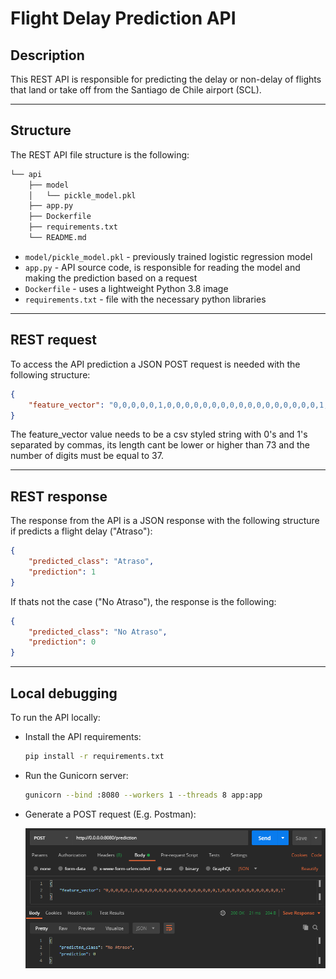 # Flight Delay Prediction API

## Description

This REST API is responsible for predicting the delay or non-delay of flights that land or take off from the Santiago de Chile airport (SCL).

---

## Structure  

The REST API file structure is the following: 

```bash
└── api
    ├── model
    │   └── pickle_model.pkl
    ├── app.py
    ├── Dockerfile
    ├── requirements.txt
    └── README.md
```

* `model/pickle_model.pkl` - previously trained logistic regression model
* `app.py` - API source code, is responsible for reading the model and making the prediction based on a request
* `Dockerfile` - uses a lightweight Python 3.8 image
* `requirements.txt` - file with the necessary python libraries

---

## REST request

To access the API prediction a JSON POST request is needed with the following structure:

```json
{
    "feature_vector": "0,0,0,0,0,1,0,0,0,0,0,0,0,0,0,0,0,0,0,0,0,0,0,1,0,0,0,0,0,0,0,0,0,0,0,0,1"
}
```

The feature_vector value needs to be a csv styled string with 0's and 1's separated by commas, its length cant be lower or higher than 73 and the number of digits must be equal to 37.

---
## REST response

The response from the API is a JSON response with the following structure if predicts a flight delay ("Atraso"):

```json
{
    "predicted_class": "Atraso",
    "prediction": 1
}
```

If thats not the case ("No Atraso"), the response is the following:

```json
{
    "predicted_class": "No Atraso",
    "prediction": 0
}
```

---

## Local debugging  

To run the API locally: 

* Install the API requirements:

    ```bash
    pip install -r requirements.txt
    ```

* Run the Gunicorn server:

    ```bash
    gunicorn --bind :8080 --workers 1 --threads 8 app:app
    ```

* Generate a POST request (E.g. Postman):

    ![POST request](/media/postman.png)